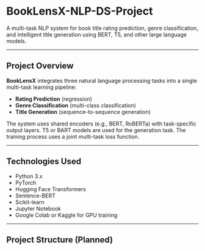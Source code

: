 # BookLensX-NLP-DS-Project

A multi-task NLP system for book title rating prediction, genre classification, and intelligent title generation using BERT, T5, and other large language models.

---

## Project Overview

**BookLensX** integrates three natural language processing tasks into a single multi-task learning pipeline:
- **Rating Prediction** (regression)
- **Genre Classification** (multi-class classification)
- **Title Generation** (sequence-to-sequence generation)

The system uses shared encoders (e.g., BERT, RoBERTa) with task-specific output layers. T5 or BART models are used for the generation task. The training process uses a joint multi-task loss function.

---

## Technologies Used

- Python 3.x
- PyTorch
- Hugging Face Transformers
- Sentence-BERT
- Scikit-learn
- Jupyter Notebook
- Google Colab or Kaggle for GPU training

---

## Project Structure (Planned)
